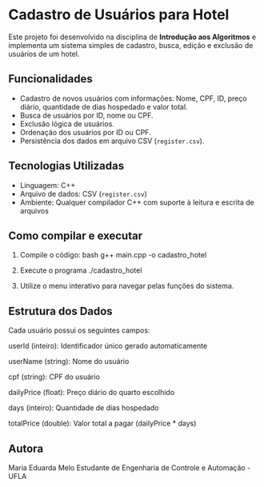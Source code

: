 # Cadastro de Usuários para Hotel

Este projeto foi desenvolvido na disciplina de **Introdução aos Algoritmos** e implementa um sistema simples de cadastro, busca, edição e exclusão de usuários de um hotel.

## Funcionalidades

- Cadastro de novos usuários com informações: Nome, CPF, ID, preço diário, quantidade de dias hospedado e valor total.
- Busca de usuários por ID, nome ou CPF.
- Exclusão lógica de usuários.
- Ordenação dos usuários por ID ou CPF.
- Persistência dos dados em arquivo CSV (`register.csv`).

## Tecnologias Utilizadas

- Linguagem: C++
- Arquivo de dados: CSV (`register.csv`)
- Ambiente: Qualquer compilador C++ com suporte à leitura e escrita de arquivos

## Como compilar e executar

1. Compile o código:
bash
g++ main.cpp -o cadastro_hotel

2. Execute o programa
./cadastro_hotel

3. Utilize o menu interativo para navegar pelas funções do sistema.

## Estrutura dos Dados
Cada usuário possui os seguintes campos:

userId (inteiro): Identificador único gerado automaticamente

userName (string): Nome do usuário

cpf (string): CPF do usuário

dailyPrice (float): Preço diário do quarto escolhido

days (inteiro): Quantidade de dias hospedado

totalPrice (double): Valor total a pagar (dailyPrice * days)

## Autora
Maria Eduarda Melo
Estudante de Engenharia de Controle e Automação - UFLA
